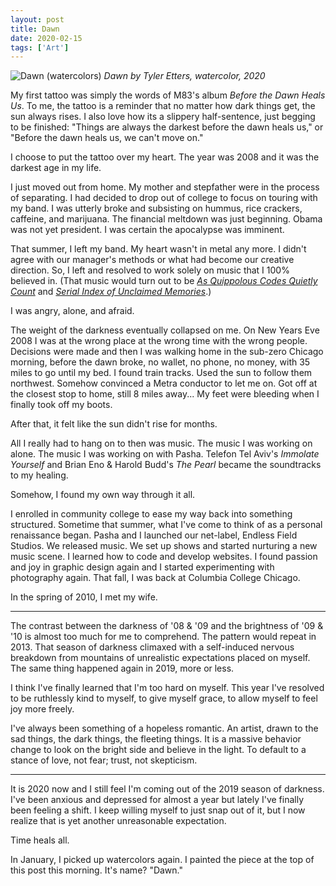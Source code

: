 ```yaml
---
layout: post
title: Dawn
date: 2020-02-15
tags: ['Art']
---
```

![Dawn (watercolors)](/assets/images/dawn.jpg)
*Dawn by Tyler Etters, watercolor, 2020*

My first tattoo was simply the words of M83's album *Before the Dawn Heals Us*. To me, the tattoo is a reminder that no matter how dark things get, the sun always rises. I also love how its a slippery half-sentence, just begging to be finished: "Things are always the darkest before the dawn heals us," or "Before the dawn heals us, we can't move on."
<!--x-->

I choose to put the tattoo over my heart. The year was 2008 and it was the darkest age in my life.

I just moved out from home. My mother and stepfather were in the process of separating. I had decided to drop out of college to focus on touring with my band. I was utterly broke and subsisting on hummus, rice crackers, caffeine, and marijuana. The financial meltdown was just beginning. Obama was not yet president. I was certain the apocalypse was imminent.

That summer, I left my band. My heart wasn't in metal any more. I didn't agree with our manager's methods or what had become our creative direction. So, I left and resolved to work solely on music that I 100% believed in. (That music would turn out to be *[As Quippolous Codes Quietly Count](https://connectednesslocus.bandcamp.com/album/as-quippolous-codes-quietly-count)* and *[Serial Index of Unclaimed Memories](https://ecicefis.bandcamp.com/album/serial-index-of-unclaimed-memories-file-1)*.)

I was angry, alone, and afraid.

The weight of the darkness eventually collapsed on me. On New Years Eve 2008 I was at the wrong place at the wrong time with the wrong people. Decisions were made and then I was walking home in the sub-zero Chicago morning, before the dawn broke, no wallet, no phone, no money, with 35 miles to go until my bed. I found train tracks. Used the sun to follow them northwest. Somehow convinced a Metra conductor to let me on. Got off at the closest stop to home, still 8 miles away... My feet were bleeding when I finally took off my boots.

After that, it felt like the sun didn't rise for months.

All I really had to hang on to then was music. The music I was working on alone. The music I was working on with Pasha. Telefon Tel Aviv's *Immolate Yourself* and Brian Eno & Harold Budd's *The Pearl* became the soundtracks to my healing. 

Somehow, I found my own way through it all.

I enrolled in community college to ease my way back into something structured. Sometime that summer, what I've come to think of as a personal renaissance began. Pasha and I launched our net-label, Endless Field Studios. We released music. We set up shows and started nurturing a new music scene. I learned how to code and develop websites. I found passion and joy in graphic design again and I started experimenting with photography again. That fall, I was back at Columbia College Chicago.

In the spring of 2010, I met my wife.

---

The contrast between the darkness of '08 & '09 and the brightness of '09 & '10 is almost too much for me to comprehend. The pattern would repeat in 2013. That season of darkness climaxed with a self-induced nervous breakdown from mountains of unrealistic expectations placed on myself. The same thing happened again in 2019, more or less.

I think I've finally learned that I'm too hard on myself. This year I've resolved to be ruthlessly kind to myself, to give myself grace, to allow myself to feel joy more freely.

I've always been something of a hopeless romantic. An artist, drawn to the sad things, the dark things, the fleeting things. It is a massive behavior change to look on the bright side and believe in the light. To default to a stance of love, not fear; trust, not skepticism.

---

It is 2020 now and I still feel I'm coming out of the 2019 season of darkness. I've been anxious and depressed for almost a year but lately I've finally been feeling a shift. I keep willing myself to just snap out of it, but I now realize that is yet another unreasonable expectation.

Time heals all.

In January, I picked up watercolors again. I painted the piece at the top of this post this morning. It's name? "Dawn."

